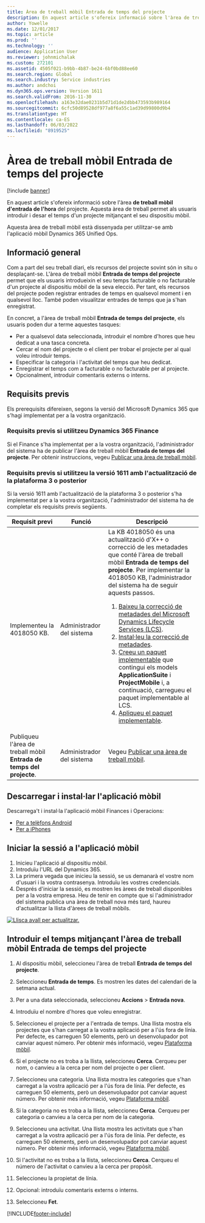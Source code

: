 ```yaml
---
title: Àrea de treball mòbil Entrada de temps del projecte
description: En aquest article s'ofereix informació sobre l'àrea de treball mòbil d'entrada de l'hora del projecte. Aquesta àrea de treball permet als usuaris introduir i desar el temps d'un projecte mitjançant el seu dispositiu mòbil.
author: Yowelle
ms.date: 12/01/2017
ms.topic: article
ms.prod: ''
ms.technology: ''
audience: Application User
ms.reviewer: johnmichalak
ms.custom: 272101
ms.assetid: 4505f021-b9bb-4b87-be24-6bf0bd88ee60
ms.search.region: Global
ms.search.industry: Service industries
ms.author: andchoi
ms.dyn365.ops.version: Version 1611
ms.search.validFrom: 2016-11-30
ms.openlocfilehash: a163e32dae0231b5d71d1de2dbb473593b989164
ms.sourcegitcommit: 6cfc50d89528df977a8f6a55c1ad39d99800d9b4
ms.translationtype: HT
ms.contentlocale: ca-ES
ms.lasthandoff: 06/03/2022
ms.locfileid: "8919525"
---
```

# <a name="project-time-entry-mobile-workspace"></a>Àrea de treball mòbil Entrada de temps del projecte

[!include [banner](../includes/banner.md)]

En aquest article s'ofereix informació sobre l'àrea **de treball mòbil d'entrada de l'hora** del projecte. Aquesta àrea de treball permet als usuaris introduir i desar el temps d'un projecte mitjançant el seu dispositiu mòbil.

Aquesta àrea de treball mòbil està dissenyada per utilitzar-se amb l'aplicació mòbil Dynamics 365 Unified Ops. 

## <a name="overview"></a>Informació general
Com a part del seu treball diari, els recursos del projecte sovint són in situ o desplaçant-se. L'àrea de treball mòbil **Entrada de temps del projecte** permet que els usuaris introdueixin el seu temps facturable o no facturable d'un projecte al dispositiu mòbil de la seva elecció. Per tant, els recursos del projecte poden registrar entrades de temps en qualsevol moment i en qualsevol lloc. També poden visualitzar entrades de temps que ja s'han enregistrat. 

En concret, a l'àrea de treball mòbil **Entrada de temps del projecte**, els usuaris poden dur a terme aquestes tasques:

-   Per a qualsevol data seleccionada, introduir el nombre d'hores que heu dedicat a una tasca concreta.
-   Cercar el nom del projecte o el client per trobar el projecte per al qual voleu introduir temps.
-   Especificar la categoria i l'activitat del temps que heu dedicat.
-   Enregistrar el temps com a facturable o no facturable per al projecte.
-   Opcionalment, introduir comentaris externs o interns.

## <a name="prerequisites"></a>Requisits previs
Els prerequisits difereixen, segons la versió del Microsoft Dynamics 365 que s'hagi implementat per a la vostra organització.

### <a name="prerequisites-if-you-use-dynamics-365-finance"></a>Requisits previs si utilitzeu Dynamics 365 Finance
Si el Finance s'ha implementat per a la vostra organització, l'administrador del sistema ha de publicar l'àrea de treball mòbil **Entrada de temps del projecte**. Per obtenir instruccions, vegeu [Publicar una àrea de treball mòbil](/dynamics365/fin-ops-core/dev-itpro/mobile-apps/publish-mobile-workspace).

### <a name="prerequisites-if-you-use-version-1611-with-platform-update-3-or-later"></a>Requisits previs si utilitzeu la versió 1611 amb l'actualització de la plataforma 3 o posterior
Si la versió 1611 amb l'actualització de la plataforma 3 o posterior s'ha implementat per a la vostra organització, l'administrador del sistema ha de completar els requisits previs següents. 

<table>
<thead>
<tr class="header">
<th>Requisit previ</th>
<th>Funció</th>
<th>Descripció</th>
</tr>
</thead>
<tbody>
<tr class="odd">

<td>Implementeu la 4018050 KB.</td>
<td>Administrador del sistema</td>
<td>La KB 4018050 és una actualització d'X++ o correcció de les metadades que conté l'àrea de treball mòbil <strong>Entrada de temps del projecte</strong>. Per implementar la 4018050 KB, l'administrador del sistema ha de seguir aquests passos.
<ol>
<li><a href="/dynamics365/fin-ops-core/dev-itpro/migration-upgrade/download-hotfix-lcs">Baixeu la correcció de metadades del Microsoft Dynamics Lifecycle Services (LCS)</a>.</li>
<li><a href="/dynamics365/fin-ops-core/dev-itpro/migration-upgrade/install-metadata-hotfix-package">Instal·leu la correcció de metadades</a>.</li>
<li><a href="/dynamics365/fin-ops-core/dev-itpro/deployment/create-apply-deployable-package">Creeu un paquet implementable</a> que contingui els models <strong>ApplicationSuite</strong> i <strong>ProjectMobile</strong> i, a continuació, carregueu el paquet implementable al LCS.</li>
<li><a href="/dynamics365/fin-ops-core/dev-itpro/deployment/apply-deployable-package-system">Apliqueu el paquet implementable</a>.</li>

</ol></td>
</tr>
<tr class="even">
<td>Publiqueu l'àrea de treball mòbil <strong>Entrada de temps del projecte</strong>.</td>
<td>Administrador del sistema</td>
<td>Vegeu <a href="/dynamics365/fin-ops-core/dev-itpro/mobile-apps/publish-mobile-workspace">Publicar una àrea de treball mòbil</a>.</td>
</tr>
</tbody>
</table>

## <a name="download-and-install-the-mobile-app"></a>Descarregar i instal·lar l'aplicació mòbil

Descarrega't i instal·la l'aplicació mòbil Finances i Operacions:

-   [Per a telèfons Android](https://go.microsoft.com/fwlink/?linkid=850662)
-   [Per a iPhones](https://go.microsoft.com/fwlink/?linkid=850663)

## <a name="sign-in-to-the-mobile-app"></a>Iniciar la sessió a l'aplicació mòbil
1.  Inicieu l'aplicació al dispositiu mòbil.
2.  Introduïu l'URL del Dynamics 365.
3.  La primera vegada que inicieu la sessió, se us demanarà el vostre nom d'usuari i la vostra contrasenya. Introduïu les vostres credencials.
4.  Després d'iniciar la sessió, es mostren les àrees de treball disponibles per a la vostra empresa. Heu de tenir en compte que si l'administrador del sistema publica una àrea de treball nova més tard, haureu d'actualitzar la llista d'àrees de treball mòbils.

[![Llisca avall per actualitzar.](./media/pull-to-refresh-list-of-workspaces-183x300.png)](./media/pull-to-refresh-list-of-workspaces.png)

## <a name="enter-time-by-using-the-project-time-entry-mobile-workspace"></a>Introduir el temps mitjançant l'àrea de treball mòbil Entrada de temps del projecte
1.  Al dispositiu mòbil, seleccioneu l'àrea de treball **Entrada de temps del projecte**.
2.  Seleccioneu **Entrada de temps**. Es mostren les dates del calendari de la setmana actual.
3.  Per a una data seleccionada, seleccioneu **Accions** &gt; **Entrada nova**.
4.  Introduïu el nombre d'hores que voleu enregistrar.
5.  Seleccioneu el projecte per a l'entrada de temps. Una llista mostra els projectes que s'han carregat a la vostra aplicació per a l'ús fora de línia. Per defecte, es carreguen 50 elements, però un desenvolupador pot canviar aquest número. Per obtenir més informació, vegeu [Plataforma mòbil](/dynamics365/fin-ops-core/dev-itpro/mobile-apps/mobile-app-home-page).
6.  Si el projecte no es troba a la llista, seleccioneu **Cerca**. Cerqueu per nom, o canvieu a la cerca per nom del projecte o per client.
7.  Seleccioneu una categoria. Una llista mostra les categories que s'han carregat a la vostra aplicació per a l'ús fora de línia. Per defecte, es carreguen 50 elements, però un desenvolupador pot canviar aquest número. Per obtenir més informació, vegeu [Plataforma mòbil](/dynamics365/fin-ops-core/dev-itpro/mobile-apps/mobile-app-home-page).
8.  Si la categoria no es troba a la llista, seleccioneu **Cerca**. Cerqueu per categoria o canvieu a la cerca per nom de la categoria.
9.  Seleccioneu una activitat. Una llista mostra les activitats que s'han carregat a la vostra aplicació per a l'ús fora de línia. Per defecte, es carreguen 50 elements, però un desenvolupador pot canviar aquest número. Per obtenir més informació, vegeu [Plataforma mòbil](/dynamics365/fin-ops-core/dev-itpro/mobile-apps/mobile-app-home-page).
10. Si l'activitat no es troba a la llista, seleccioneu **Cerca**. Cerqueu el número de l'activitat o canvieu a la cerca per propòsit.

11. Seleccioneu la propietat de línia.
12. Opcional: introduïu comentaris externs o interns.
13. Seleccioneu **Fet**.


[!INCLUDE[footer-include](../includes/footer-banner.md)]